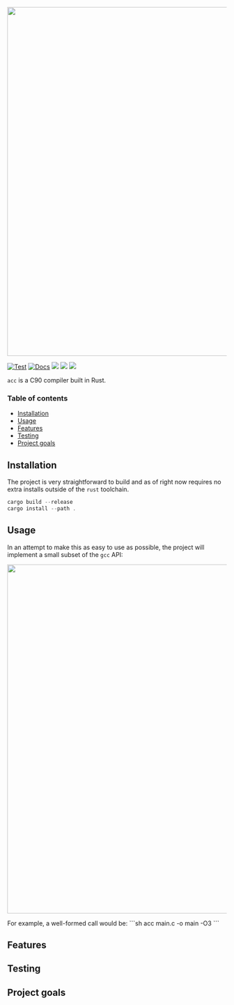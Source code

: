 <div>
    <p align="left">
        <img src="https://github.com/rust-lang/rust-artwork/blob/master/2019-RustConf/lucy-driving-dune-buggy.png" width="800">
    </p>
</div>

[![Test](https://github.com/a1exxd0/acc/actions/workflows/rust.yml/badge.svg)](https://github.com/a1exxd0/acc/actions/workflows/rust.yml)
[![Docs](https://github.com/a1exxd0/acc/actions/workflows/pages.yml/badge.svg)](https://github.com/a1exxd0/acc/actions/workflows/pages.yml)
![](https://img.shields.io/github/license/a1exxd0/acc)
![](https://img.shields.io/badge/made_for-UNIX-lightgrey)
![](https://img.shields.io/badge/Architecture-x86--64-blue)

`acc` is a C90 compiler built in Rust.


### Table of contents
- [Installation](#installation)
- [Usage](#usage)
- [Features](#features)
- [Testing](#testing)
- [Project goals](#project-goals)

## Installation
The project is very straightforward to build and as of right now requires no extra installs outside of the `rust` toolchain.
```rust
cargo build --release
cargo install --path .
```

## Usage
In an attempt to make this as easy to use as possible, the project will implement a small subset of the `gcc` API:
<div>
    <p align="left">
        <img src="https://github.com/a1exxd0/tree/main/.github/assets/help-screen.png" width="800">
    </p>
</div>
For example, a well-formed call would be:
```sh
acc main.c -o main -O3
```

## Features

## Testing

## Project goals